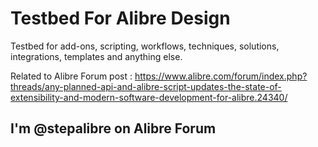 # Testbed For Alibre Design

Testbed for add-ons, scripting, workflows, techniques, solutions, integrations, templates and anything else.

Related to Alibre Forum post : https://www.alibre.com/forum/index.php?threads/any-planned-api-and-alibre-script-updates-the-state-of-extensibility-and-modern-software-development-for-alibre.24340/

## I'm @stepalibre on Alibre Forum
